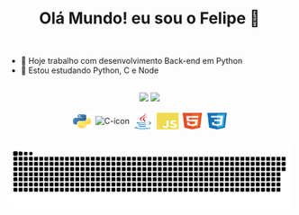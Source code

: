 <div align="center">
  <h1>Olá Mundo! eu sou o Felipe 🤙</h1>
</div>

<br>

<ul>
  <li>🔭 Hoje trabalho com desenvolvimento Back-end em Python</li>
  <li>🌱 Estou estudando Python, C e Node</li>
</ul>

<br>

<div align="center">
  <img height="180em" src="https://github-readme-stats.vercel.app/api?username=frsouzaa&show_icons=true&theme=ocean_dark&include_all_commits=true&count_private=true"/>
  <img height="180em" src="https://github-readme-stats.vercel.app/api/top-langs/?username=frsouzaa&layout=compact&langs_count=7&theme=ocean_dark"/>
</div>

<br>

<div align="center">
  <img align="center" alt="Python-icon" height="30" width="40" src="https://raw.githubusercontent.com/devicons/devicon/master/icons/python/python-original.svg">
  <img align="center" alt="C-icon" height="30" width="40" src="https://cdn.jsdelivr.net/gh/devicons/devicon/icons/c/c-original.svg"/>
  <img align="center" alt="C-icon" height="30" width="40" src="https://raw.githubusercontent.com/devicons/devicon/master/icons/java/java-original.svg"/>
  <img align="center" alt="Javascript-icon" height="30" width="40" src="https://raw.githubusercontent.com/devicons/devicon/master/icons/javascript/javascript-plain.svg">
  <img align="center" alt="HTML-icon" height="30" width="40" src="https://raw.githubusercontent.com/devicons/devicon/master/icons/html5/html5-original.svg">
  <img align="center" alt="CSS-icon" height="30" width="40" src="https://raw.githubusercontent.com/devicons/devicon/master/icons/css3/css3-original.svg">
</div>

##

<div align="center">
  
  ![Snake animation](https://github.com/frsouzaa/frsouzaa/blob/output/github-contribution-grid-snake-dark.svg)
</div>
